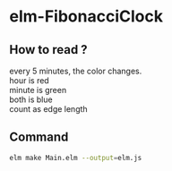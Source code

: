 # elm-FibonacciClock  
## How to read ?  
every 5 minutes, the color changes.  
hour is red  
minute is green  
both is blue  
count as edge length  

## Command  
``` sh  
elm make Main.elm --output=elm.js  
```  
